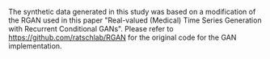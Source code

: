 The synthetic data generated in this study was based on a modification of the RGAN used in this paper "Real-valued (Medical) Time Series Generation with Recurrent Conditional GANs". Please refer to https://github.com/ratschlab/RGAN for the original code for the GAN implementation.
